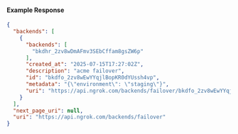 <!-- Code generated for API Clients. DO NOT EDIT. -->

#### Example Response

```json
{
  "backends": [
    {
      "backends": [
        "bkdhr_2zv8wDmAFmv3SEbCffam8gsZW6p"
      ],
      "created_at": "2025-07-15T17:27:02Z",
      "description": "acme failover",
      "id": "bkdfo_2zv8wEwYYqjlBopKR0dYUssh4vp",
      "metadata": "{\"environment\": \"staging\"}",
      "uri": "https://api.ngrok.com/backends/failover/bkdfo_2zv8wEwYYqjlBopKR0dYUssh4vp"
    }
  ],
  "next_page_uri": null,
  "uri": "https://api.ngrok.com/backends/failover"
}
```
